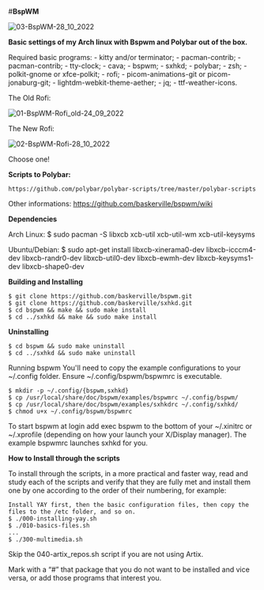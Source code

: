 #**BspWM**

![03-BspWM-28_10_2022](https://user-images.githubusercontent.com/13444013/198607374-488a57ee-e00c-42ce-a5f7-fcdc589ca011.png)

**Basic settings of my Arch linux with Bspwm and Polybar out of the box.**

Required basic programs:
	- kitty and/or terminator;																		- pacman-contrib;																			- pacman-contrib;																			- tty-clock;																				- cava;																					- bspwm;																				- sxhkd;																				- polybar;																				- zsh;																					- polkit-gnome or xfce-polkit;																		- rofi;																					- picom-animations-git or picom-jonaburg-git;																- lightdm-webkit-theme-aether;																		- jq;																					- ttf-weather-icons.	

The Old Rofi:

![01-BspWM-Rofi_old-24_09_2022](https://user-images.githubusercontent.com/13444013/198607770-6eb3ac65-e095-4008-bff8-255ac31739d5.png)

The New Rofi:

![02-BspWM-Rofi-28_10_2022](https://user-images.githubusercontent.com/13444013/198608256-0cf73704-00d0-445c-9c26-9c34d7fbf9a3.png)
 
Choose one!

**Scripts to Polybar:**

	https://github.com/polybar/polybar-scripts/tree/master/polybar-scripts

Other informations: 	https://github.com/baskerville/bspwm/wiki

**Dependencies**

Arch Linux: 	$ sudo pacman -S libxcb xcb-util xcb-util-wm xcb-util-keysyms

Ubuntu/Debian: 	$ sudo apt-get install libxcb-xinerama0-dev libxcb-icccm4-dev libxcb-randr0-dev libxcb-util0-dev libxcb-ewmh-dev libxcb-keysyms1-dev libxcb-shape0-dev

**Building and Installing**

	$ git clone https://github.com/baskerville/bspwm.git
	$ git clone https://github.com/baskerville/sxhkd.git
	$ cd bspwm && make && sudo make install
	$ cd ../sxhkd && make && sudo make install

**Uninstalling**

	$ cd bspwm && sudo make uninstall
	$ cd ../sxhkd && sudo make uninstall

Running bspwm
You'll need to copy the example configurations to your ~/.config folder. Ensure ~/.config/bspwm/bspwmrc is executable.

	$ mkdir -p ~/.config/{bspwm,sxhkd}
	$ cp /usr/local/share/doc/bspwm/examples/bspwmrc ~/.config/bspwm/
	$ cp /usr/local/share/doc/bspwm/examples/sxhkdrc ~/.config/sxhkd/
	$ chmod u+x ~/.config/bspwm/bspwmrc

To start bspwm at login add exec bspwm to the bottom of your ~/.xinitrc or ~/.xprofile (depending on how your launch your X/Display manager). The example bspwmrc launches sxhkd for you.

**How to Install through the scripts**

To install through the scripts, in a more practical and faster way, read and study each of the scripts and verify that they are fully met and install them one by one according to the order of their numbering, for example:

	Install YAY first, then the basic configuration files, then copy the files to the /etc folder, and so on.
	$ ./000-installing-yay.sh
	$ ./010-basics-files.sh
	...
	$ ./300-multimedia.sh

Skip the 040-artix_repos.sh script if you are not using Artix.

Mark with a “#” that package that you do not want to be installed and vice versa, or add those programs that interest you.
